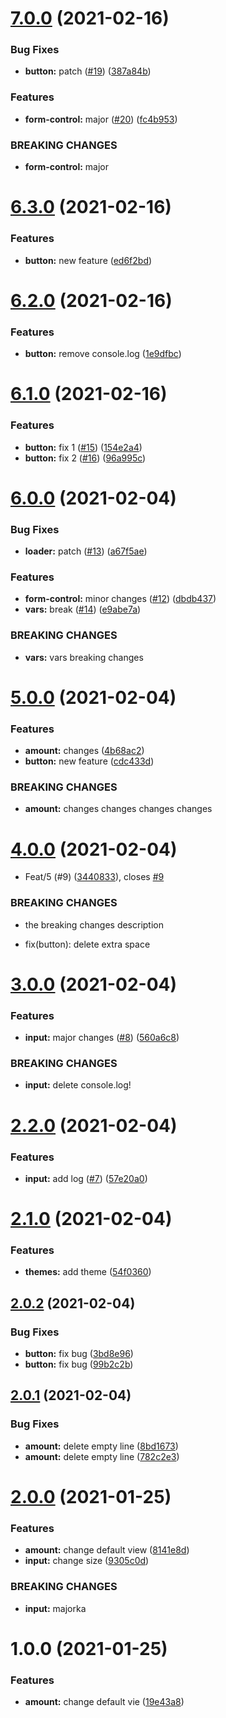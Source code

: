 # [7.0.0](https://github.com/reme3d2y/test-rpackage-box/compare/v6.3.0...v7.0.0) (2021-02-16)


### Bug Fixes

* **button:** patch ([#19](https://github.com/reme3d2y/test-rpackage-box/issues/19)) ([387a84b](https://github.com/reme3d2y/test-rpackage-box/commit/387a84b19c0af0e8c6292bcd92e297ec702e4a68))


### Features

* **form-control:** major ([#20](https://github.com/reme3d2y/test-rpackage-box/issues/20)) ([fc4b953](https://github.com/reme3d2y/test-rpackage-box/commit/fc4b953791543682348aae51b40b3e0cde449355))


### BREAKING CHANGES

* **form-control:** major

# [6.3.0](https://github.com/reme3d2y/test-rpackage-box/compare/v6.2.0...v6.3.0) (2021-02-16)


### Features

* **button:** new feature ([ed6f2bd](https://github.com/reme3d2y/test-rpackage-box/commit/ed6f2bdd53977c25375986484f709785ee42a4b1))

# [6.2.0](https://github.com/reme3d2y/test-rpackage-box/compare/v6.1.0...v6.2.0) (2021-02-16)


### Features

* **button:** remove console.log ([1e9dfbc](https://github.com/reme3d2y/test-rpackage-box/commit/1e9dfbc0c86e86d464e7cec26b4a7e3a43e484fd))

# [6.1.0](https://github.com/reme3d2y/test-rpackage-box/compare/v6.0.0...v6.1.0) (2021-02-16)


### Features

* **button:** fix 1 ([#15](https://github.com/reme3d2y/test-rpackage-box/issues/15)) ([154e2a4](https://github.com/reme3d2y/test-rpackage-box/commit/154e2a420f4c5a03b257eb57b4b99c46b4918cc6))
* **button:** fix 2 ([#16](https://github.com/reme3d2y/test-rpackage-box/issues/16)) ([96a995c](https://github.com/reme3d2y/test-rpackage-box/commit/96a995c04c7f526762676843d8a1bb7a757fd219))

# [6.0.0](https://github.com/reme3d2y/test-rpackage-box/compare/v5.0.0...v6.0.0) (2021-02-04)


### Bug Fixes

* **loader:** patch ([#13](https://github.com/reme3d2y/test-rpackage-box/issues/13)) ([a67f5ae](https://github.com/reme3d2y/test-rpackage-box/commit/a67f5aeb61fa1422b75f45e4637c4c76a421c9a8))


### Features

* **form-control:** minor changes ([#12](https://github.com/reme3d2y/test-rpackage-box/issues/12)) ([dbdb437](https://github.com/reme3d2y/test-rpackage-box/commit/dbdb43723d617514aa12584cd50c9af48499edc2))
* **vars:** break ([#14](https://github.com/reme3d2y/test-rpackage-box/issues/14)) ([e9abe7a](https://github.com/reme3d2y/test-rpackage-box/commit/e9abe7a63d6a953b75f9da62a2a769b693e04bb2))


### BREAKING CHANGES

* **vars:** vars breaking changes

# [5.0.0](https://github.com/reme3d2y/test-rpackage-box/compare/v4.0.0...v5.0.0) (2021-02-04)


### Features

* **amount:** changes ([4b68ac2](https://github.com/reme3d2y/test-rpackage-box/commit/4b68ac2fe1283dfe701eea66910e421322f10c6b))
* **button:** new feature ([cdc433d](https://github.com/reme3d2y/test-rpackage-box/commit/cdc433d33da41df24b83ca9af566c0585d11758b))


### BREAKING CHANGES

* **amount:** changes changes changes changes

# [4.0.0](https://github.com/reme3d2y/test-rpackage-box/compare/v3.0.0...v4.0.0) (2021-02-04)


* Feat/5 (#9) ([3440833](https://github.com/reme3d2y/test-rpackage-box/commit/3440833bc4a9aaf8bfbfbe095a7909f868bcb01f)), closes [#9](https://github.com/reme3d2y/test-rpackage-box/issues/9)


### BREAKING CHANGES

* the breaking changes description

* fix(button): delete extra space

# [3.0.0](https://github.com/reme3d2y/test-rpackage-box/compare/v2.2.0...v3.0.0) (2021-02-04)


### Features

* **input:** major changes ([#8](https://github.com/reme3d2y/test-rpackage-box/issues/8)) ([560a6c8](https://github.com/reme3d2y/test-rpackage-box/commit/560a6c845737528fd5c1dc271b0f406a9e13c585))


### BREAKING CHANGES

* **input:** delete console.log!

# [2.2.0](https://github.com/reme3d2y/test-rpackage-box/compare/v2.1.0...v2.2.0) (2021-02-04)


### Features

* **input:** add log ([#7](https://github.com/reme3d2y/test-rpackage-box/issues/7)) ([57e20a0](https://github.com/reme3d2y/test-rpackage-box/commit/57e20a0060c41561297db70010f2f0b945684c2f))

# [2.1.0](https://github.com/reme3d2y/test-rpackage-box/compare/v2.0.2...v2.1.0) (2021-02-04)


### Features

* **themes:** add theme ([54f0360](https://github.com/reme3d2y/test-rpackage-box/commit/54f03603887519c87f113679d5df64385804a962))

## [2.0.2](https://github.com/reme3d2y/test-rpackage-box/compare/v2.0.1...v2.0.2) (2021-02-04)


### Bug Fixes

* **button:** fix bug ([3bd8e96](https://github.com/reme3d2y/test-rpackage-box/commit/3bd8e96f3277a3c9098c9163883359e38665b271))
* **button:** fix bug ([99b2c2b](https://github.com/reme3d2y/test-rpackage-box/commit/99b2c2bf8efd28a39c2fbeb36c1077aec3ea969e))

## [2.0.1](https://github.com/reme3d2y/test-rpackage-box/compare/v2.0.0...v2.0.1) (2021-02-04)


### Bug Fixes

* **amount:** delete empty line ([8bd1673](https://github.com/reme3d2y/test-rpackage-box/commit/8bd1673356616cc28b8cd3c45cc7cad6a8cc8cd1))
* **amount:** delete empty line ([782c2e3](https://github.com/reme3d2y/test-rpackage-box/commit/782c2e38057bd98d6c733f976f3a32677b8c2308))

# [2.0.0](https://github.com/reme3d2y/test-rpackage-box/compare/v1.0.0...v2.0.0) (2021-01-25)


### Features

* **amount:** change default view ([8141e8d](https://github.com/reme3d2y/test-rpackage-box/commit/8141e8db77aa0c2a524da1d3b5623321a81c71f2))
* **input:** change size ([9305c0d](https://github.com/reme3d2y/test-rpackage-box/commit/9305c0db0e7147084ba223685ba1f33f6d39b640))


### BREAKING CHANGES

* **input:** majorka

# 1.0.0 (2021-01-25)


### Features

* **amount:** change default vie ([19e43a8](https://github.com/reme3d2y/test-rpackage-box/commit/19e43a86d8a0edffe04b2fe91e0e43e3ed0ece64))

